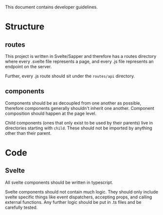 This document contains developer guidelines.

# Structure

## routes

This project is written in Svelte/Sapper and therefore has a routes directory where every .svelte file represents a page, and every .js file represents an endpoint on the server.

Further, every .js route should sit under the `routes/api` directory.

## components

Components should be as decoupled from one another as possible, therefore components generally shouldn't inherit one another. Component composition should happen at the page level.

Child components (ones that only exist to be used by their parents) live in directories starting with `child`. These should not be imported by anything other than their parent.

# Code

## Svelte

All svelte components should be written in typescript.

Svelte components should not contain much logic. They should only include svelte specific things like event dispatchers, accepting props, and calling external functions. Any further logic should be put in .ts files and be carefully tested.